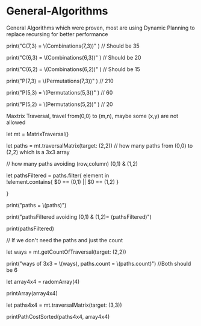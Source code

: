 # General-Algorithms
General Algorithms which were proven, most are using Dynamic Planning to replace recursing for better performance

print("C(7,3) = \\(Combinations(7,3))" ) // Should be 35

print("C(6,3) = \\(Combinations(6,3))" ) // Should be 20

print("C(6,2) = \\(Combinations(6,2))" ) // Should be 15

print("P(7,3) = \\(Permutations(7,3))" ) // 210

print("P(5,3) = \\(Permutations(5,3))" ) // 60

print("P(5,2) = \\(Permutations(5,2))" ) // 20

Maxtrix Traversal, travel from(0,0) to (m,n), maybe some (x,y) are not allowed

let mt = MatrixTraversal()

let paths = mt.traversalMatrix(target: (2,2)) // how many paths from (0,0) to (2,2) which is a 3x3 array

// how many paths avoiding (row,column) (0,1) & (1,2)

let pathsFiltered = paths.filter{ element in  
    !element.contains{ $0 == (0,1) || $0 == (1,2) }
    
}

print("paths = \\(paths)")

print("pathsFiltered avoiding (0,1) & (1,2)= \(pathsFiltered)")

print(pathsFiltered)

// If we don't need the paths and just the count

let ways = mt.getCountOfTraversal(target: (2,2))

print("ways of 3x3 = \\(ways), paths.count = \\(paths.count)") //Both should be 6


let array4x4 = radomArray(4)

printArray(array4x4)

let paths4x4 = mt.traversalMatrix(target: (3,3))

printPathCostSorted(paths4x4, array4x4)

